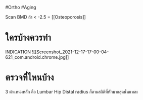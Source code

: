 #Ortho #Aging 

Scan BMD ถ้า < -2.5 = [[Osteoporosis]]

# ใครบ้างควรทำ
INDICATION
![[Screenshot_2021-12-17-17-00-04-621_com.android.chrome.jpg]]

# ตรวจที่ไหนบ้าง
3 ตำแหน่งหลัก คือ Lumbar Hip Distal radius  ก็ตามสถิติที่หักมากสุดนั่นแหละ

